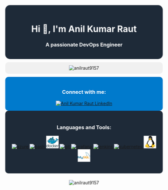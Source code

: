 <div align="center" style="background-color:#1e2a38;padding:20px;border-radius:15px;color:white;">
  <h1>Hi 👋, I'm Anil Kumar Raut</h1>
  <h3>A passionate DevOps Engineer</h3>
</div>

<div align="center" style="background-color:#f0f0f0;padding:10px;border-radius:10px;margin:10px 0;">
  <img src="https://komarev.com/ghpvc/?username=anilraut9157&label=Profile%20views&color=0e75b6&style=flat" alt="anilraut9157" />
</div>

<div align="center" style="background-color:#007acc;padding:15px;border-radius:10px;color:white;">
  <h3>Connect with me:</h3>
  <a href="https://www.linkedin.com/in/anil-kumar-raut-21377a286?lipi=urn%3Ali%3Apage%3Ad_flagship3_profile_view_base_contact_details%3B2Yd58eQ1RMe1Hz7tWX5v%2BQ%3D%3D" target="_blank">
    <img align="center" src="https://raw.githubusercontent.com/rahuldkjain/github-profile-readme-generator/master/src/images/icons/Social/linked-in-alt.svg" alt="Anil Kumar Raut LinkedIn" height="30" width="40" />
  </a>
</div>

<div align="center" style="background-color:#1e2a38;padding:20px;border-radius:10px;color:white;">
  <h3>Languages and Tools:</h3>
  <p> 
    <a href="https://azure.microsoft.com/en-in/" target="_blank" rel="noreferrer"> 
      <img src="https://www.vectorlogo.zone/logos/microsoft_azure/microsoft_azure-icon.svg" alt="azure" width="40" height="40"/> 
    </a> 
    <a href="https://www.gnu.org/software/bash/" target="_blank" rel="noreferrer"> 
      <img src="https://www.vectorlogo.zone/logos/gnu_bash/gnu_bash-icon.svg" alt="bash" width="40" height="40"/> 
    </a> 
    <a href="https://www.docker.com/" target="_blank" rel="noreferrer"> 
      <img src="https://raw.githubusercontent.com/devicons/devicon/master/icons/docker/docker-original-wordmark.svg" alt="docker" width="40" height="40"/> 
    </a> 
    <a href="https://git-scm.com/" target="_blank" rel="noreferrer"> 
      <img src="https://www.vectorlogo.zone/logos/git-scm/git-scm-icon.svg" alt="git" width="40" height="40"/> 
    </a> 
    <a href="https://grafana.com" target="_blank" rel="noreferrer"> 
      <img src="https://www.vectorlogo.zone/logos/grafana/grafana-icon.svg" alt="grafana" width="40" height="40"/> 
    </a> 
    <a href="https://www.jenkins.io" target="_blank" rel="noreferrer"> 
      <img src="https://www.vectorlogo.zone/logos/jenkins/jenkins-icon.svg" alt="jenkins" width="40" height="40"/> 
    </a> 
    <a href="https://kubernetes.io" target="_blank" rel="noreferrer"> 
      <img src="https://www.vectorlogo.zone/logos/kubernetes/kubernetes-icon.svg" alt="kubernetes" width="40" height="40"/> 
    </a> 
    <a href="https://www.linux.org/" target="_blank" rel="noreferrer"> 
      <img src="https://raw.githubusercontent.com/devicons/devicon/master/icons/linux/linux-original.svg" alt="linux" width="40" height="40"/> 
    </a> 
    <a href="https://www.mysql.com/" target="_blank" rel="noreferrer"> 
      <img src="https://raw.githubusercontent.com/devicons/devicon/master/icons/mysql/mysql-original-wordmark.svg" alt="mysql" width="40" height="40"/> 
    </a> 
  </p>
</div>

<div align="center" style="margin:20px 0;">
  <p><img align="center" src="https://github-readme-stats.vercel.app/api/top-langs?username=anilraut9157&show_icons=true&locale=en&layout=compact" alt="anilraut9157" /></p>
</div>
